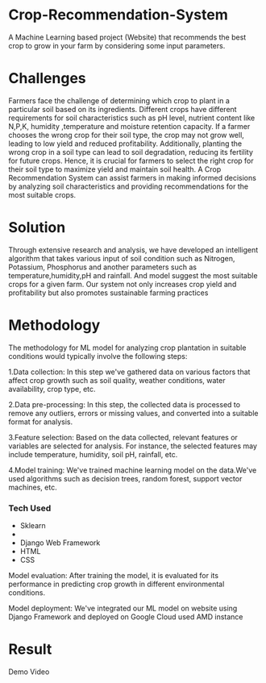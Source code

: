 # Crop-Recommendation-System
A Machine Learning based project (Website) that recommends the best crop to grow in your farm by considering some input parameters.


# Challenges

Farmers face the challenge of determining which crop to plant in a particular soil based on its ingredients. Different crops have different requirements for soil characteristics such as pH level, nutrient content like N,P,K, humidity ,temperature and moisture retention capacity. 
If a farmer chooses the wrong crop for their soil type, the crop may not grow well, leading to low yield and reduced profitability. Additionally, planting the wrong crop in a soil type can lead to soil degradation, reducing its fertility for future crops. Hence, it is crucial for farmers to select the right crop for their soil type to maximize yield and maintain soil health. 
A Crop Recommendation System can assist farmers in making informed decisions by analyzing soil characteristics and providing recommendations for the most suitable crops.

# Solution

Through extensive research and analysis, we have developed an intelligent algorithm that takes various input of soil condition such as Nitrogen, Potassium, Phosphorus and another parameters such as temperature,humidity,pH and rainfall. And model suggest the most suitable crops for a given farm. Our system not only increases crop yield and profitability but also promotes sustainable farming practices

# Methodology
The methodology for   ML model for analyzing crop plantation in suitable conditions would typically involve the following steps:

1.Data collection: In this step we've gathered data on various factors that affect crop growth such as soil quality, weather conditions, water availability, crop type, etc.

2.Data pre-processing: In this step, the collected data is processed to remove any      outliers, errors or missing values, and converted into a suitable format for analysis.

3.Feature selection: Based on the data collected, relevant features or variables are selected for analysis. For instance, the selected features may include temperature, humidity, soil pH, rainfall, etc.

4.Model training: We've trained machine learning model  on the data.We've used  algorithms  such as decision trees, random forest, support vector machines, etc.

### Tech Used
- Sklearn
- 
- Django Web Framework
- HTML
- CSS




Model evaluation: After training the model, it is evaluated for its performance in predicting crop growth in different environmental conditions.

Model deployment: We've integrated our ML model  on website using Django Framework and deployed on Google Cloud used AMD instance

# Result 
Demo Video



